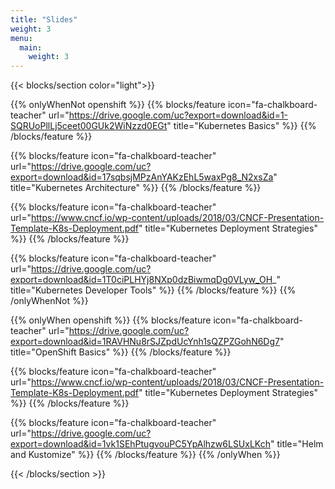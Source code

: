 ```yaml
---
title: "Slides"
weight: 3
menu:
  main:
    weight: 3
---
```


{{< blocks/section color="light">}}

{{% onlyWhenNot openshift %}}
{{% blocks/feature icon="fa-chalkboard-teacher" url="https://drive.google.com/uc?export=download&id=1-SQRUoPllLj5ceet00GUk2WiNzzd0EGt" title="Kubernetes Basics" %}}
{{% /blocks/feature %}}

{{% blocks/feature icon="fa-chalkboard-teacher" url="https://drive.google.com/uc?export=download&id=17sqbsjMPzAnYAKzEhL5waxPg8_N2xsZa" title="Kubernetes Architecture" %}}
{{% /blocks/feature %}}

{{% blocks/feature icon="fa-chalkboard-teacher" url="https://www.cncf.io/wp-content/uploads/2018/03/CNCF-Presentation-Template-K8s-Deployment.pdf" title="Kubernetes Deployment Strategies" %}}
{{% /blocks/feature %}}

{{% blocks/feature icon="fa-chalkboard-teacher" url="https://drive.google.com/uc?export=download&id=1T0ciPLHYj8NXp0dzBiwmqDg0VLyw_OH_" title="Kubernetes Developer Tools" %}}
{{% /blocks/feature %}}
{{% /onlyWhenNot %}}

{{% onlyWhen openshift %}}
{{% blocks/feature icon="fa-chalkboard-teacher" url="https://drive.google.com/uc?export=download&id=1RAVHNu8rSJZpdUcYnh1sQZPZGohN6Dg7" title="OpenShift Basics" %}}
{{% /blocks/feature %}}

{{% blocks/feature icon="fa-chalkboard-teacher" url="https://www.cncf.io/wp-content/uploads/2018/03/CNCF-Presentation-Template-K8s-Deployment.pdf" title="Kubernetes Deployment Strategies" %}}
{{% /blocks/feature %}}

{{% blocks/feature icon="fa-chalkboard-teacher" url="https://drive.google.com/uc?export=download&id=1vk1SEhPtugvouPC5YpAlhzw6LSUxLKch" title="Helm and Kustomize" %}}
{{% /blocks/feature %}}
{{% /onlyWhen %}}

{{< /blocks/section >}}
